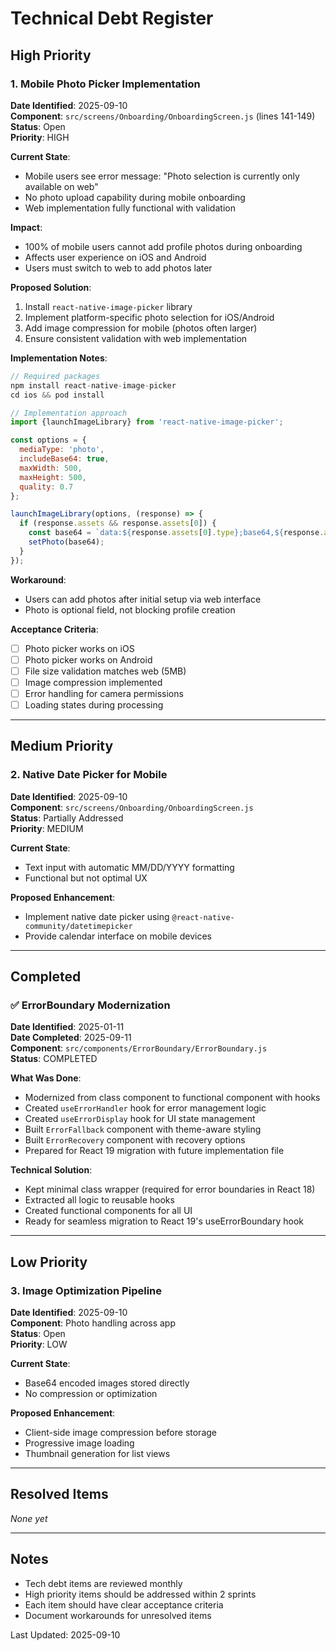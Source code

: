# Technical Debt Register

## High Priority

### 1. Mobile Photo Picker Implementation
**Date Identified**: 2025-09-10  
**Component**: `src/screens/Onboarding/OnboardingScreen.js` (lines 141-149)  
**Status**: Open  
**Priority**: HIGH  

**Current State**:
- Mobile users see error message: "Photo selection is currently only available on web"
- No photo upload capability during mobile onboarding
- Web implementation fully functional with validation

**Impact**:
- 100% of mobile users cannot add profile photos during onboarding
- Affects user experience on iOS and Android
- Users must switch to web to add photos later

**Proposed Solution**:
1. Install `react-native-image-picker` library
2. Implement platform-specific photo selection for iOS/Android
3. Add image compression for mobile (photos often larger)
4. Ensure consistent validation with web implementation

**Implementation Notes**:
```javascript
// Required packages
npm install react-native-image-picker
cd ios && pod install

// Implementation approach
import {launchImageLibrary} from 'react-native-image-picker';

const options = {
  mediaType: 'photo',
  includeBase64: true,
  maxWidth: 500,
  maxHeight: 500,
  quality: 0.7
};

launchImageLibrary(options, (response) => {
  if (response.assets && response.assets[0]) {
    const base64 = `data:${response.assets[0].type};base64,${response.assets[0].base64}`;
    setPhoto(base64);
  }
});
```

**Workaround**:
- Users can add photos after initial setup via web interface
- Photo is optional field, not blocking profile creation

**Acceptance Criteria**:
- [ ] Photo picker works on iOS
- [ ] Photo picker works on Android
- [ ] File size validation matches web (5MB)
- [ ] Image compression implemented
- [ ] Error handling for camera permissions
- [ ] Loading states during processing

---

## Medium Priority

### 2. Native Date Picker for Mobile
**Date Identified**: 2025-09-10  
**Component**: `src/screens/Onboarding/OnboardingScreen.js`  
**Status**: Partially Addressed  
**Priority**: MEDIUM  

**Current State**:
- Text input with automatic MM/DD/YYYY formatting
- Functional but not optimal UX

**Proposed Enhancement**:
- Implement native date picker using `@react-native-community/datetimepicker`
- Provide calendar interface on mobile devices

---

## Completed

### ✅ ErrorBoundary Modernization
**Date Identified**: 2025-01-11  
**Date Completed**: 2025-09-11  
**Component**: `src/components/ErrorBoundary/ErrorBoundary.js`  
**Status**: COMPLETED  

**What Was Done**:
- Modernized from class component to functional component with hooks
- Created `useErrorHandler` hook for error management logic
- Created `useErrorDisplay` hook for UI state management
- Built `ErrorFallback` component with theme-aware styling
- Built `ErrorRecovery` component with recovery options
- Prepared for React 19 migration with future implementation file

**Technical Solution**:
- Kept minimal class wrapper (required for error boundaries in React 18)
- Extracted all logic to reusable hooks
- Created functional components for all UI
- Ready for seamless migration to React 19's useErrorBoundary hook

---

## Low Priority

### 3. Image Optimization Pipeline
**Date Identified**: 2025-09-10  
**Component**: Photo handling across app  
**Status**: Open  
**Priority**: LOW  

**Current State**:
- Base64 encoded images stored directly
- No compression or optimization

**Proposed Enhancement**:
- Client-side image compression before storage
- Progressive image loading
- Thumbnail generation for list views

---

## Resolved Items

*None yet*

---

## Notes

- Tech debt items are reviewed monthly
- High priority items should be addressed within 2 sprints
- Each item should have clear acceptance criteria
- Document workarounds for unresolved items

Last Updated: 2025-09-10